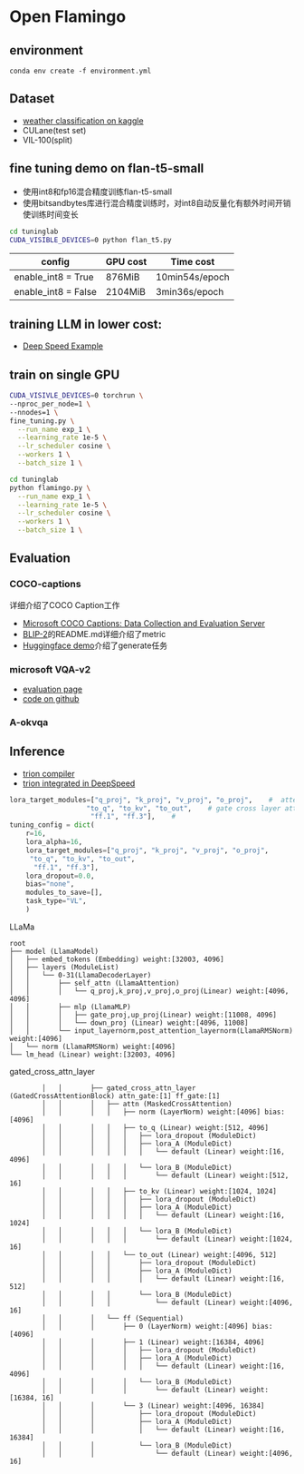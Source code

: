 # Open Flamingo
## environment
```
conda env create -f environment.yml
```
## Dataset
- [weather classification on kaggle](https://www.kaggle.com/datasets/jehanbhathena/weather-dataset/data)
- CULane(test set)
- VIL-100(split)
## fine tuning demo on flan-t5-small
- 使用int8和fp16混合精度训练flan-t5-small
- 使用bitsandbytes库进行混合精度训练时，对int8自动反量化有额外时间开销使训练时间变长
```bash
cd tuninglab
CUDA_VISIBLE_DEVICES=0 python flan_t5.py
```
|config|GPU cost| Time cost|
|-|-|-|
| enable_int8 = True|876MiB| 10min54s/epoch|
| enable_int8 = False|2104MiB| 3min36s/epoch|

## training LLM in lower cost:
- [Deep Speed Example](https://www.philschmid.de/fine-tune-flan-t5-deepspeed)
## train on single GPU 
```bash
CUDA_VISIVLE_DEVICES=0 torchrun \
--nproc_per_node=1 \
--nnodes=1 \
fine_tuning.py \
  --run_name exp_1 \
  --learning_rate 1e-5 \
  --lr_scheduler cosine \
  --workers 1 \
  --batch_size 1 \ 
```

```bash
cd tuninglab
python flamingo.py \
  --run_name exp_1 \
  --learning_rate 1e-5 \
  --lr_scheduler cosine \
  --workers 1 \
  --batch_size 1 \ 
```
## Evaluation 
### COCO-captions
详细介绍了COCO Caption工作
- [Microsoft COCO Captions: Data Collection and Evaluation Server](https://www.arxiv-vanity.com/papers/1504.00325/)
- [BLIP-2](https://github.com/salesforce/LAVIS/blob/main/dataset_card/coco_caption.md)的README.md详细介绍了metric
- [Huggingface demo](https://github.com/huggingface/blog/blob/main/notebooks/02_how_to_generate.ipynb)介绍了generate任务
### microsoft VQA-v2
- [evaluation page](https://visualqa.org/evaluation.html)
- [code on github](https://github.com/GT-Vision-Lab/VQA)
### A-okvqa
## Inference
- [trion compiler](https://github.com/openai/triton)
- [trion integrated in DeepSpeed](https://github.com/microsoft/DeepSpeed/blob/master/blogs/deepspeed-triton/README.md)
```python
lora_target_modules=["q_proj", "k_proj", "v_proj", "o_proj",    #  attention layer in LLaMa
                   "to_q", "to_kv", "to_out",    # gate cross layer attention 
                    "ff.1", "ff.3"],    # 
tuning_config = dict(
    r=16,
    lora_alpha=16,
    lora_target_modules=["q_proj", "k_proj", "v_proj", "o_proj",
     "to_q", "to_kv", "to_out",
      "ff.1", "ff.3"],
    lora_dropout=0.0,
    bias="none",
    modules_to_save=[],
    task_type="VL",
    )

```
LLaMa
```
root
├── model (LlamaModel)
│   ├── embed_tokens (Embedding) weight:[32003, 4096]
│   ├── layers (ModuleList)
│   │   └── 0-31(LlamaDecoderLayer)
│   │       ├── self_attn (LlamaAttention)
│   │       │   └── q_proj,k_proj,v_proj,o_proj(Linear) weight:[4096, 4096]
│   │       ├── mlp (LlamaMLP)
│   │       │   ├── gate_proj,up_proj(Linear) weight:[11008, 4096]
│   │       │   └── down_proj (Linear) weight:[4096, 11008]
│   │       └── input_layernorm,post_attention_layernorm(LlamaRMSNorm) weight:[4096]
│   └── norm (LlamaRMSNorm) weight:[4096]
└── lm_head (Linear) weight:[32003, 4096]
```
gated_cross_attn_layer
```
        │   │       ├── gated_cross_attn_layer (GatedCrossAttentionBlock) attn_gate:[1] ff_gate:[1]
        │   │       │   ├── attn (MaskedCrossAttention)
        │   │       │   │   ├── norm (LayerNorm) weight:[4096] bias:[4096]
        │   │       │   │   ├── to_q (Linear) weight:[512, 4096]
        │   │       │   │   │   ├── lora_dropout (ModuleDict)
        │   │       │   │   │   ├── lora_A (ModuleDict)
        │   │       │   │   │   │   └── default (Linear) weight:[16, 4096]
        │   │       │   │   │   └── lora_B (ModuleDict)
        │   │       │   │   │       └── default (Linear) weight:[512, 16]
        │   │       │   │   ├── to_kv (Linear) weight:[1024, 1024]
        │   │       │   │   │   ├── lora_dropout (ModuleDict)
        │   │       │   │   │   ├── lora_A (ModuleDict)
        │   │       │   │   │   │   └── default (Linear) weight:[16, 1024]
        │   │       │   │   │   └── lora_B (ModuleDict)
        │   │       │   │   │       └── default (Linear) weight:[1024, 16]
        │   │       │   │   └── to_out (Linear) weight:[4096, 512]
        │   │       │   │       ├── lora_dropout (ModuleDict)
        │   │       │   │       ├── lora_A (ModuleDict)
        │   │       │   │       │   └── default (Linear) weight:[16, 512]
        │   │       │   │       └── lora_B (ModuleDict)
        │   │       │   │           └── default (Linear) weight:[4096, 16]
        │   │       │   └── ff (Sequential)
        │   │       │       ├── 0 (LayerNorm) weight:[4096] bias:[4096]
        │   │       │       ├── 1 (Linear) weight:[16384, 4096]
        │   │       │       │   ├── lora_dropout (ModuleDict)
        │   │       │       │   ├── lora_A (ModuleDict)
        │   │       │       │   │   └── default (Linear) weight:[16, 4096]
        │   │       │       │   └── lora_B (ModuleDict)
        │   │       │       │       └── default (Linear) weight:[16384, 16]
        │   │       │       └── 3 (Linear) weight:[4096, 16384]
        │   │       │           ├── lora_dropout (ModuleDict)
        │   │       │           ├── lora_A (ModuleDict)
        │   │       │           │   └── default (Linear) weight:[16, 16384]
        │   │       │           └── lora_B (ModuleDict)
        │   │       │               └── default (Linear) weight:[4096, 16]
```